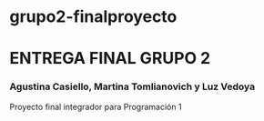 # grupo2-finalproyecto


<h1>ENTREGA FINAL GRUPO 2</h1>
<h3>Agustina Casiello, Martina Tomlianovich y Luz Vedoya</h3>
<p>Proyecto final integrador para Programación 1</p>